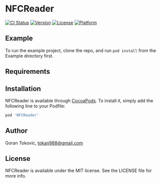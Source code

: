 # NFCReader

[![CI Status](https://img.shields.io/travis/toka88/NFCReader.svg?style=flat)](https://travis-ci.org/toka88/NFCReader)
[![Version](https://img.shields.io/cocoapods/v/NFCReader.svg?style=flat)](https://cocoapods.org/pods/NFCReader)
[![License](https://img.shields.io/cocoapods/l/NFCReader.svg?style=flat)](https://cocoapods.org/pods/NFCReader)
[![Platform](https://img.shields.io/cocoapods/p/NFCReader.svg?style=flat)](https://cocoapods.org/pods/NFCReader)

## Example

To run the example project, clone the repo, and run `pod install` from the Example directory first.

## Requirements

## Installation

NFCReader is available through [CocoaPods](https://cocoapods.org). To install
it, simply add the following line to your Podfile:

```ruby
pod 'NFCReader'
```

## Author

Goran Tokovic, tokan988@gmail.com

## License

NFCReader is available under the MIT license. See the LICENSE file for more info.
